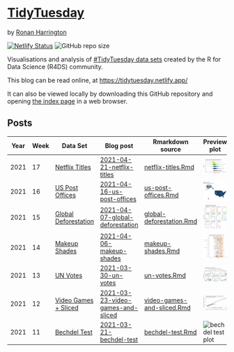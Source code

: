 # [TidyTuesday](https://github.com/rnnh/TidyTuesday/)

by [Ronan Harrington](https://github.com/rnnh/)

[![Netlify Status](https://api.netlify.com/api/v1/badges/f8211364-bd13-41ac-97b2-e9ed92e9c615/deploy-status)](https://app.netlify.com/sites/tidytuesday/deploys)
![GitHub repo size](https://img.shields.io/github/repo-size/rnnh/TidyTuesday)

Visualisations and analysis of [#TidyTuesday data sets](https://github.com/rfordatascience/tidytuesday) created by the R for Data Science (R4DS) community.

This blog can be read online, at <https://tidytuesday.netlify.app/>

It can also be viewed locally by downloading this GitHub repository and opening [the index page](_site/index.html) in a web browser.

## Posts

| Year | Week | Data Set | Blog post | Rmarkdown source | Preview plot |
| ---- | ---- | -------- | --------- | ---------------- | ------------ |
| 2021 | 17   | [Netflix Titles](https://github.com/rfordatascience/tidytuesday/blob/master/data/2021/2021-04-20/readme.md) | [2021-04-21-netflix-titles](https://tidytuesday.netlify.app/posts/2021-04-21-netflix-titles/) | [netflix-titles.Rmd](_posts/2021-04-21-netflix-titles/netflix-titles.Rmd) | ![netflix titles plot](_posts/2021-04-21-netflix-titles/netflix-titles_files/figure-html5/figure1-1.png) |
| 2021 | 16   | [US Post Offices](https://github.com/rfordatascience/tidytuesday/blob/master/data/2021/2021-04-13/readme.md) | [2021-04-16-us-post-offices](https://tidytuesday.netlify.app/posts/2021-04-16-us-post-offices/) | [us-post-offices.Rmd](_posts/2021-04-16-us-post-offices/us-post-offices.Rmd) | ![us post offices plot](_posts/2021-04-16-us-post-offices/us-post-offices_files/figure-html5/figure2-1.png) |
| 2021 | 15   | [Global Deforestation](https://github.com/rfordatascience/tidytuesday/blob/master/data/2021/2021-04-06/readme.md) | [2021-04-07-global-deforestation](https://tidytuesday.netlify.app/posts/2021-04-07-global-deforestation/) | [global-deforestation.Rmd](_posts/2021-04-07-global-deforestation/global-deforestation.Rmd) | ![global deforestation plot](_posts/2021-04-07-global-deforestation/global-deforestation_files/figure-html5/figure1-1.png) |
| 2021 | 14   | [Makeup Shades](https://github.com/rfordatascience/tidytuesday/blob/master/data/2021/2021-03-30/readme.md) | [2021-04-06-makeup-shades](https://tidytuesday.netlify.app/posts/2021-04-06-makeup-shades/) | [makeup-shades.Rmd](_posts/2021-04-06-makeup-shades/makeup-shades.Rmd) | ![makeup shades plot](_posts/2021-04-06-makeup-shades/makeup-shades_files/figure-html5/figure1-1.png) |
| 2021 | 13   | [UN Votes](https://github.com/rfordatascience/tidytuesday/blob/master/data/2021/2021-03-23/readme.md) | [2021-03-30-un-votes](https://tidytuesday.netlify.app/posts/2021-03-30-un-votes/) | [un-votes.Rmd](_posts/2021-03-30-un-votes/un-votes.Rmd) | ![un votes plot](_posts/2021-03-30-un-votes/un-votes_files/figure-html5/figure2-1.png) |
| 2021 | 12   | [Video Games + Sliced](https://github.com/rfordatascience/tidytuesday/blob/master/data/2021/2021-03-16/readme.md) | [2021-03-23-video-games-and-sliced](https://tidytuesday.netlify.app/posts/2021-03-23-video-games-and-sliced/) | [video-games-and-sliced.Rmd](_posts/2021-03-23-video-games-and-sliced/video-games-and-sliced.Rmd) | ![video game plot](images/video-games-and-sliced-1.png) |
| 2021 | 11   | [Bechdel Test](https://github.com/rfordatascience/tidytuesday/blob/master/data/2021/2021-03-09/readme.md) | [2021-03-21-bechdel-test](https://tidytuesday.netlify.app/posts/2021-03-21-bechdel-test/) | [bechdel-test.Rmd](_posts/2021-03-21-bechdel-test/bechdel-test.Rmd)| ![bechdel test plot](images/bechdel-test-1.gif) |

